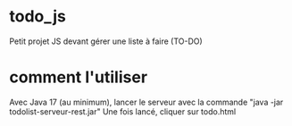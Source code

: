 # todo_js
Petit projet JS devant gérer une liste à faire (TO-DO)

# comment l'utiliser

Avec Java 17 (au minimum), lancer le serveur avec la commande "java -jar todolist-serveur-rest.jar"
Une fois lancé, cliquer sur todo.html
